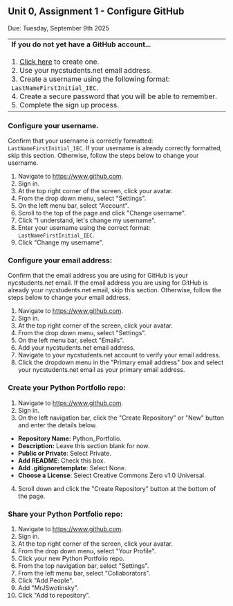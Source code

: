 ## Unit 0, Assignment 1 - Configure GitHub
Due: Tuesday, September 9th 2025

<table>
      <tr>
         <td>
           <b>If you do not yet have a GitHub account...</b><br><br>
           1. <a href = https://www.github.com>Click here</a> to create one.<br>
           2. Use your nycstudents.net email address.<br>  
           3. Create a username using the following format: <code>LastNameFirstInitial_IEC</code>.<br>
           4. Create a secure password that you will be able to remember.<br>
           5. Complete the sign up process.
         </td>
      </tr>
</table>

### Configure your username.

Confirm that your username is correctly formatted: `LastNameFirstInitial_IEC`.  If your username is already correctly formatted, skip this section.  Otherwise, follow the steps below to change your username.

1. Navigate to https://www.github.com.
2. Sign in.
3. At the top right corner of the screen, click your avatar.
4. From the drop down menu, select "Settings".
5. On the left menu bar, select "Account".
6. Scroll to the top of the page and click "Change username".
7. Click "I understand, let's change my username".
8. Enter your username using the correct format: `LastNameFirstInitial_IEC`.
9. Click "Change my username".

### Configure your email address:

Confirm that the email address you are using for GitHub is your nycstudents.net email.  If the email address you are using for GitHub is already your nycstudents.net email, skip this section.  Otherwise, follow the steps below to change your email address.

1. Navigate to https://www.github.com.
2. Sign in.
3. At the top right corner of the screen, click your avatar.
4. From the drop down menu, select "Settings".
5. On the left menu bar, select "Emails".
6. Add your nycstudents.net email address.
7. Navigate to your nycstudents.net account to verify your email address.
8. Click the dropdown menu in the "Primary email address" box and select your nycstudents.net email as your primary email address.

### Create your Python Portfolio repo:
1. Navigate to https://www.github.com.
2. Sign in.
3. On the left navigation bar, click the "Create Repository" or "New" button and enter the details below.
  * **Repository Name:** Python_Portfolio.
  * **Description:** Leave this section blank for now.
  * **Public or Private**: Select Private.
  * **Add README**: Check this box.
  * **Add .gitignoretemplate**: Select None.
  * **Choose a License**: Select Creative Commons Zero v1.0 Universal.
4. Scroll down and click the "Create Repository" button at the bottom of the page.

### Share your Python Portfolio repo:
1. Navigate to https://www.github.com.
2. Sign in.
3. At the top right corner of the screen, click your avatar.
4. From the drop down menu, select "Your Profile".
5. Click your new Python Portfolio repo.
6. From the top navigation bar, select "Settings".
7. From the left menu bar, select "Collaborators".
8. Click "Add People".
9. Add "MrJSwotinsky".
15. Click "Add to repository".
